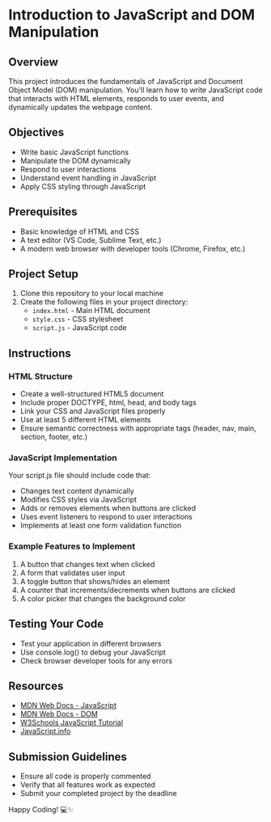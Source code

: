 # Introduction to JavaScript and DOM Manipulation

## Overview
This project introduces the fundamentals of JavaScript and Document Object Model (DOM) manipulation. You'll learn how to write JavaScript code that interacts with HTML elements, responds to user events, and dynamically updates the webpage content.

## Objectives
- Write basic JavaScript functions
- Manipulate the DOM dynamically
- Respond to user interactions
- Understand event handling in JavaScript
- Apply CSS styling through JavaScript

## Prerequisites
- Basic knowledge of HTML and CSS
- A text editor (VS Code, Sublime Text, etc.)
- A modern web browser with developer tools (Chrome, Firefox, etc.)

## Project Setup
1. Clone this repository to your local machine
2. Create the following files in your project directory:
   - `index.html` - Main HTML document
   - `style.css` - CSS stylesheet
   - `script.js` - JavaScript code

## Instructions

### HTML Structure
- Create a well-structured HTML5 document
- Include proper DOCTYPE, html, head, and body tags
- Link your CSS and JavaScript files properly
- Use at least 5 different HTML elements
- Ensure semantic correctness with appropriate tags (header, nav, main, section, footer, etc.)

### JavaScript Implementation
Your script.js file should include code that:
- Changes text content dynamically
- Modifies CSS styles via JavaScript
- Adds or removes elements when buttons are clicked
- Uses event listeners to respond to user interactions
- Implements at least one form validation function

### Example Features to Implement
1. A button that changes text when clicked
2. A form that validates user input
3. A toggle button that shows/hides an element
4. A counter that increments/decrements when buttons are clicked
5. A color picker that changes the background color

## Testing Your Code
- Test your application in different browsers
- Use console.log() to debug your JavaScript
- Check browser developer tools for any errors

## Resources
- [MDN Web Docs - JavaScript](https://developer.mozilla.org/en-US/docs/Web/JavaScript)
- [MDN Web Docs - DOM](https://developer.mozilla.org/en-US/docs/Web/API/Document_Object_Model)
- [W3Schools JavaScript Tutorial](https://www.w3schools.com/js/)
- [JavaScript.info](https://javascript.info/)

## Submission Guidelines
- Ensure all code is properly commented
- Verify that all features work as expected
- Submit your completed project by the deadline

Happy Coding! 💻✨
